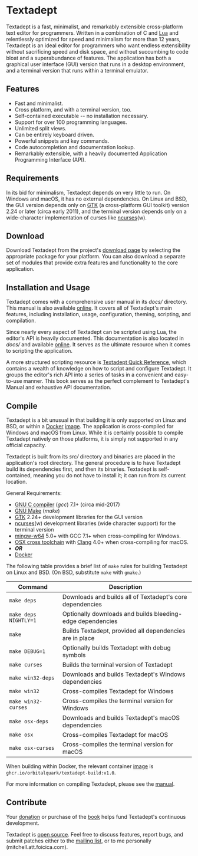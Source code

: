 # Textadept

Textadept is a fast, minimalist, and remarkably extensible cross-platform text
editor for programmers. Written in a combination of C and [Lua][] and
relentlessly optimized for speed and minimalism for more than 12 years,
Textadept is an ideal editor for programmers who want endless extensibility
without sacrificing speed and disk space, and without succumbing to code bloat
and a superabundance of features. The application has both a graphical user
interface (GUI) version that runs in a desktop environment, and a terminal
version that runs within a terminal emulator.

[Lua]: https://lua.org

## Features

* Fast and minimalist.
* Cross platform, and with a terminal version, too.
* Self-contained executable -- no installation necessary.
* Support for over 100 programming languages.
* Unlimited split views.
* Can be entirely keyboard driven.
* Powerful snippets and key commands.
* Code autocompletion and documentation lookup.
* Remarkably extensible, with a heavily documented Application Programming
  Interface (API).

## Requirements

In its bid for minimalism, Textadept depends on very little to run. On Windows
and macOS, it has no external dependencies. On Linux and BSD, the GUI version
depends only on [GTK][] (a cross-platform GUI toolkit) version 2.24 or later
(circa early 2011), and the terminal version depends only on a wide-character
implementation of curses like [ncurses][](w).

[GTK]: https://gtk.org
[ncurses]: https://invisible-island.net/ncurses/ncurses.html

## Download

Download Textadept from the project's [download page][] by selecting the
appropriate package for your platform. You can also download a separate set of
modules that provide extra features and functionality to the core application.

[download page]: https://foicica.com/textadept/download

## Installation and Usage

Textadept comes with a comprehensive user manual in its *docs/* directory. This
manual is also available [online][1]. It covers all of Textadept's main
features, including installation, usage, configuration, theming, scripting, and
compilation.

Since nearly every aspect of Textadept can be scripted using Lua, the editor's
API is heavily documented. This documentation is also located in *docs/* and
available [online][2]. It serves as the ultimate resource when it comes to
scripting the application.

A more structured scripting resource is [Textadept Quick Reference][], which
contains a wealth of knowledge on how to script and configure Textadept. It
groups the editor's rich API into a series of tasks in a convenient and
easy-to-use manner. This book serves as the perfect complement to Textadept's
Manual and exhaustive API documentation.

[1]: https://foicica.com/textadept/manual.html
[2]: https://foicica.com/textadept/api.html
[Textadept Quick Reference]: https://foicica.com/textadept/media.html#Book

## Compile

Textadept is a bit unusual in that building it is only supported on Linux and
BSD, or within a [Docker][] [image][]. The application is cross-compiled for
Windows and macOS from Linux. While it is certainly possible to compile
Textadept natively on those platforms, it is simply not supported in any
official capacity.

Textadept is built from its *src/* directory and binaries are placed in the
application's root directory. The general procedure is to have Textadept build
its dependencies first, and then its binaries. Textadept is self-contained,
meaning you do not have to install it; it can run from its current location.

General Requirements:

* [GNU C compiler][] (*gcc*) 7.1+ (circa mid-2017)
* [GNU Make][] (*make*)
* [GTK][] 2.24+ development libraries for the GUI version
* [ncurses][](w) development libraries (wide character support) for the terminal
  version
* [mingw-w64][] 5.0+ with GCC 7.1+ when cross-compiling for Windows.
* [OSX cross toolchain][] with [Clang][] 4.0+ when cross-compiling for macOS.
* _**OR**_
* [Docker][]

The following table provides a brief list of `make` rules for building Textadept
on Linux and BSD. (On BSD, substitute `make` with `gmake`.)

Command              |Description
---------------------|-----------
`make deps`          |Downloads and builds all of Textadept's core dependencies
`make deps NIGHTLY=1`|Optionally downloads and builds bleeding-edge dependencies
`make`               |Builds Textadept, provided all dependencies are in place
`make DEBUG=1`       |Optionally builds Textadept with debug symbols
`make curses`        |Builds the terminal version of Textadept
`make win32-deps`    |Downloads and builds Textadept's Windows dependencies
`make win32`         |Cross-compiles Textadept for Windows
`make win32-curses`  |Cross-compiles the terminal version for Windows
`make osx-deps`      |Downloads and builds Textadept's macOS dependencies
`make osx`           |Cross-compiles Textadept for macOS
`make osx-curses`    |Cross-compiles the terminal version for macOS

When building within Docker, the relevant container [image][] is
`ghcr.io/orbitalquark/textadept-build:v1.0`.

For more information on compiling Textadept, please see the [manual][].

[Docker]: https://www.docker.com/
[image]: https://github.com/users/orbitalquark/packages/container/textadept-build
[GNU C compiler]: https://gcc.gnu.org
[GNU Make]: https://www.gnu.org/software/make/
[GTK]: https://www.gtk.org
[ncurses]: https://invisible-island.net/ncurses/ncurses.html
[mingw-w64]: https://mingw-w64.org/
[OSX cross toolchain]: https://github.com/tpoechtrager/osxcross
[Clang]: https://clang.llvm.org/
[manual]: https://foicica.com/textadept/manual.html#Compiling

## Contribute

Your [donation][] or purchase of the [book][] helps fund Textadept's continuous
development.

Textadept is [open source][]. Feel free to discuss features, report bugs, and
submit patches either to the [mailing list][], or to me personally
(mitchell.att.foicica.com).

[donation]: https://gum.co/textadept
[book]: https://foicica.com/textadept/media.html#Book
[open source]: https://github.com/orbitalquark/textadept
[mailing list]: http://foicica.com/lists
